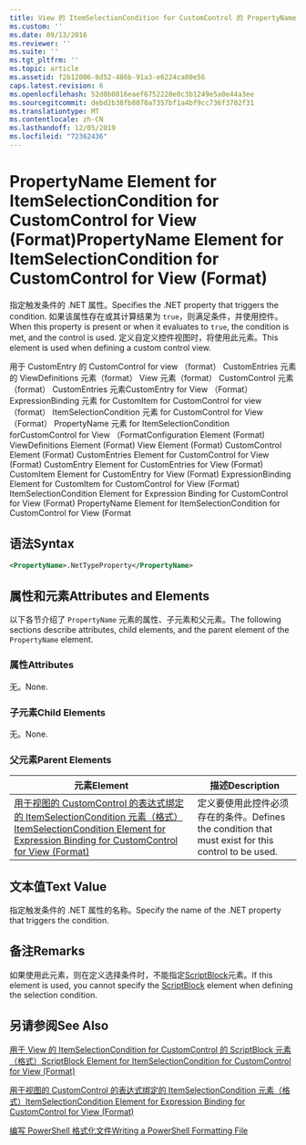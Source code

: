 ```yaml
---
title: View 的 ItemSelectionCondition for CustomControl 的 PropertyName 元素 |Microsoft Docs
ms.custom: ''
ms.date: 09/13/2016
ms.reviewer: ''
ms.suite: ''
ms.tgt_pltfrm: ''
ms.topic: article
ms.assetid: f2b12006-8d52-486b-91a3-e6224ca80e56
caps.latest.revision: 6
ms.openlocfilehash: 52d0b0816eaef6752220e0c3b1249e5a0e44a3ee
ms.sourcegitcommit: debd2b38fb8070a7357bf1a4bf9cc736f3702f31
ms.translationtype: MT
ms.contentlocale: zh-CN
ms.lasthandoff: 12/05/2019
ms.locfileid: "72362436"
---
```

# <a name="propertyname-element-for-itemselectioncondition-for-customcontrol-for-view-format"></a><span data-ttu-id="bf770-102">PropertyName Element for ItemSelectionCondition for CustomControl for View (Format)</span><span class="sxs-lookup"><span data-stu-id="bf770-102">PropertyName Element for ItemSelectionCondition for CustomControl for View (Format)</span></span>

<span data-ttu-id="bf770-103">指定触发条件的 .NET 属性。</span><span class="sxs-lookup"><span data-stu-id="bf770-103">Specifies the .NET property that triggers the condition.</span></span> <span data-ttu-id="bf770-104">如果该属性存在或其计算结果为 `true`，则满足条件，并使用控件。</span><span class="sxs-lookup"><span data-stu-id="bf770-104">When this property is present or when it evaluates to `true`, the condition is met, and the control is used.</span></span> <span data-ttu-id="bf770-105">定义自定义控件视图时，将使用此元素。</span><span class="sxs-lookup"><span data-stu-id="bf770-105">This element is used when defining a custom control view.</span></span>

<span data-ttu-id="bf770-106">用于 CustomEntry 的 CustomControl for view （format） CustomEntries 元素的 ViewDefinitions 元素（format） View 元素（format） CustomControl 元素（format） CustomEntries 元素CustomEntry for View （Format） ExpressionBinding 元素 for CustomItem for CustomControl for view （format） ItemSelectionCondition 元素 for CustomControl for View （Format） PropertyName 元素 for ItemSelectionCondition forCustomControl for View （Format</span><span class="sxs-lookup"><span data-stu-id="bf770-106">Configuration Element (Format) ViewDefinitions Element (Format) View Element (Format) CustomControl Element (Format) CustomEntries Element for CustomControl for View (Format) CustomEntry Element for CustomEntries for View (Format) CustomItem Element for CustomEntry for View (Format) ExpressionBinding Element for CustomItem for CustomControl for View (Format) ItemSelectionCondition Element for Expression Binding for CustomControl for View (Format) PropertyName Element for ItemSelectionCondition for CustomControl for View (Format</span></span>

## <a name="syntax"></a><span data-ttu-id="bf770-107">语法</span><span class="sxs-lookup"><span data-stu-id="bf770-107">Syntax</span></span>

```xml
<PropertyName>.NetTypeProperty</PropertyName>
```

## <a name="attributes-and-elements"></a><span data-ttu-id="bf770-108">属性和元素</span><span class="sxs-lookup"><span data-stu-id="bf770-108">Attributes and Elements</span></span>

<span data-ttu-id="bf770-109">以下各节介绍了 `PropertyName` 元素的属性、子元素和父元素。</span><span class="sxs-lookup"><span data-stu-id="bf770-109">The following sections describe attributes, child elements, and the parent element of the `PropertyName` element.</span></span>

### <a name="attributes"></a><span data-ttu-id="bf770-110">属性</span><span class="sxs-lookup"><span data-stu-id="bf770-110">Attributes</span></span>

<span data-ttu-id="bf770-111">无。</span><span class="sxs-lookup"><span data-stu-id="bf770-111">None.</span></span>

### <a name="child-elements"></a><span data-ttu-id="bf770-112">子元素</span><span class="sxs-lookup"><span data-stu-id="bf770-112">Child Elements</span></span>

<span data-ttu-id="bf770-113">无。</span><span class="sxs-lookup"><span data-stu-id="bf770-113">None.</span></span>

### <a name="parent-elements"></a><span data-ttu-id="bf770-114">父元素</span><span class="sxs-lookup"><span data-stu-id="bf770-114">Parent Elements</span></span>

|<span data-ttu-id="bf770-115">元素</span><span class="sxs-lookup"><span data-stu-id="bf770-115">Element</span></span>|<span data-ttu-id="bf770-116">描述</span><span class="sxs-lookup"><span data-stu-id="bf770-116">Description</span></span>|
|-------------|-----------------|
|[<span data-ttu-id="bf770-117">用于视图的 CustomControl 的表达式绑定的 ItemSelectionCondition 元素（格式）</span><span class="sxs-lookup"><span data-stu-id="bf770-117">ItemSelectionCondition Element for Expression Binding for CustomControl for View (Format)</span></span>](./itemselectioncondition-element-for-expressionbinding-for-customcontrol-format.md)|<span data-ttu-id="bf770-118">定义要使用此控件必须存在的条件。</span><span class="sxs-lookup"><span data-stu-id="bf770-118">Defines the condition that must exist for this control to be used.</span></span>|

## <a name="text-value"></a><span data-ttu-id="bf770-119">文本值</span><span class="sxs-lookup"><span data-stu-id="bf770-119">Text Value</span></span>

<span data-ttu-id="bf770-120">指定触发条件的 .NET 属性的名称。</span><span class="sxs-lookup"><span data-stu-id="bf770-120">Specify the name of the .NET property that triggers the condition.</span></span>

## <a name="remarks"></a><span data-ttu-id="bf770-121">备注</span><span class="sxs-lookup"><span data-stu-id="bf770-121">Remarks</span></span>

<span data-ttu-id="bf770-122">如果使用此元素，则在定义选择条件时，不能指定[ScriptBlock](./scriptblock-element-for-itemselectioncondition-for-customcontrol-for-view-format.md)元素。</span><span class="sxs-lookup"><span data-stu-id="bf770-122">If this element is used, you cannot specify the [ScriptBlock](./scriptblock-element-for-itemselectioncondition-for-customcontrol-for-view-format.md) element when defining the selection condition.</span></span>

## <a name="see-also"></a><span data-ttu-id="bf770-123">另请参阅</span><span class="sxs-lookup"><span data-stu-id="bf770-123">See Also</span></span>

[<span data-ttu-id="bf770-124">用于 View 的 ItemSelectionCondition for CustomControl 的 ScriptBlock 元素（格式）</span><span class="sxs-lookup"><span data-stu-id="bf770-124">ScriptBlock Element for ItemSelectionCondition for CustomControl for View (Format)</span></span>](./scriptblock-element-for-itemselectioncondition-for-customcontrol-for-view-format.md)

[<span data-ttu-id="bf770-125">用于视图的 CustomControl 的表达式绑定的 ItemSelectionCondition 元素（格式）</span><span class="sxs-lookup"><span data-stu-id="bf770-125">ItemSelectionCondition Element for Expression Binding for CustomControl for View (Format)</span></span>](./itemselectioncondition-element-for-expressionbinding-for-customcontrol-format.md)

[<span data-ttu-id="bf770-126">编写 PowerShell 格式化文件</span><span class="sxs-lookup"><span data-stu-id="bf770-126">Writing a PowerShell Formatting File</span></span>](./writing-a-powershell-formatting-file.md)

